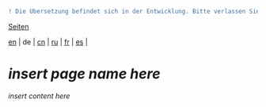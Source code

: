 ```diff
! Die Übersetzung befindet sich in der Entwicklung. Bitte verlassen Sie sich auf die englische Originalversion.
```

[Seiten](https://github.com/syncloud/docs/blob/master/de/index.md#seiten)

[en](https://github.com/syncloud/platform/wiki/Mail) | 
de | 
[cn](https://github.com/syncloud/docs/blob/master/cn/content/Mail.md) | 
[ru](https://github.com/syncloud/docs/blob/master/ru/content/Mail.md) | 
[fr](https://github.com/syncloud/docs/blob/master/fr/content/Mail.md) | 
[es](https://github.com/syncloud/docs/blob/master/es/content/Mail.md) | 

# *insert page name here*

*insert content here*
